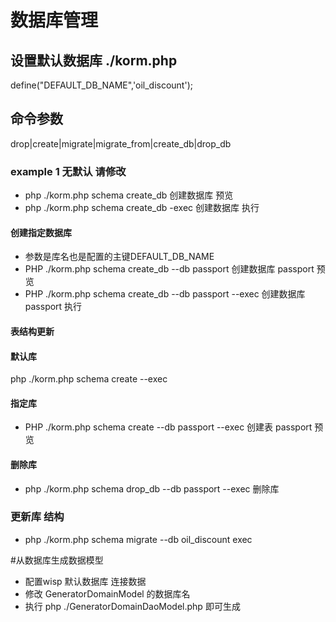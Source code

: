 # 数据库管理
## 设置默认数据库 ./korm.php
define("DEFAULT_DB_NAME",'oil_discount'); 

## 命令参数
drop|create|migrate|migrate_from|create_db|drop_db

### example 1 无默认 请修改
* php ./korm.php schema create_db   创建数据库 预览
* php ./korm.php  schema create_db -exec   创建数据库 执行


#### 创建指定数据库
* 参数是库名也是配置的主键DEFAULT_DB_NAME
* PHP ./korm.php schema create_db --db passport 创建数据库 passport 预览
* PHP ./korm.php schema create_db --db passport --exec 创建数据库 passport 执行


#### 表结构更新
#### 默认库
php ./korm.php schema create  --exec
#### 指定库
* PHP ./korm.php schema create --db passport --exec 创建表 passport 预览

#### 删除库
* php ./korm.php schema drop_db --db passport --exec  删除库

### 更新库 结构
* php ./korm.php schema migrate --db oil_discount  exec   

#从数据库生成数据模型
* 配置wisp 默认数据库 连接数据
* 修改 GeneratorDomainModel 的数据库名
* 执行  php ./GeneratorDomainDaoModel.php 即可生成

 